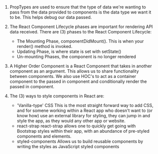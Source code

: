 1. PropTypes are used to ensure that the type of data we're wanting to pass from the data provided to components is the data type we want it to be.  This helps debug our data passed.

2.  The React Component Lifecycle phases are important for rendering API data received.  There are (3) phases to the React Component Lifecycle:
    - The Mounting Phase, componentDidMount().  This is when your render() method is invoked.
    - Updating Phase, is where state is set with setState()
    - Un-mounting Phases, the component is no longer rendered

3.  A Higher Order Component is a React Component that takes in another component as an argument.  This allows us to share functionality between components.  We also use HOC's to act as a container component to the passed in component and conditionally render the passed in component.

4.  The (3) ways to style components in React are:
    - 'Vanilla-type' CSS
        This is the most straight forward way to add CSS, and for somene working within a React app who doesn't want to (or know how) use an external library for styling, they can jump in and style the app, as they would any other app or website.
    - react-strap
        react-strap allows one to quickly get going with Bootstrap styles within their app, with an abundance of pre-styled components and elements.
    - styled-components
        Allows us to build reusable components by writing the styles as JavaScript styled components